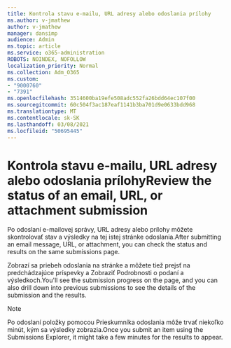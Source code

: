 ```yaml
---
title: Kontrola stavu e-mailu, URL adresy alebo odoslania prílohy
ms.author: v-jmathew
author: v-jmathew
manager: dansimp
audience: Admin
ms.topic: article
ms.service: o365-administration
ROBOTS: NOINDEX, NOFOLLOW
localization_priority: Normal
ms.collection: Adm_O365
ms.custom:
- "9000760"
- "7391"
ms.openlocfilehash: 3514600ba19efe508adc552fa26bdd64ec107f00
ms.sourcegitcommit: 60c504f3ac187eaf1141b3ba701d9e0633bdd968
ms.translationtype: MT
ms.contentlocale: sk-SK
ms.lasthandoff: 03/08/2021
ms.locfileid: "50695445"
---
```

# <a name="review-the-status-of-an-email-url-or-attachment-submission"></a><span data-ttu-id="e4359-102">Kontrola stavu e-mailu, URL adresy alebo odoslania prílohy</span><span class="sxs-lookup"><span data-stu-id="e4359-102">Review the status of an email, URL, or attachment submission</span></span>

<span data-ttu-id="e4359-103">Po odoslaní e-mailovej správy, URL adresy alebo prílohy môžete skontrolovať stav a výsledky na tej istej stránke odoslania.</span><span class="sxs-lookup"><span data-stu-id="e4359-103">After submitting an email message, URL, or attachment, you can check the status and results on the same submissions page.</span></span>

<span data-ttu-id="e4359-104">Zobrazí sa priebeh odoslania na stránke a môžete tiež prejsť na predchádzajúce príspevky a Zobraziť Podrobnosti o podaní a výsledkoch.</span><span class="sxs-lookup"><span data-stu-id="e4359-104">You'll see the submission progress on the page, and you can also drill down into previous submissions to see the details of the submission and the results.</span></span>

> [!NOTE]
> <span data-ttu-id="e4359-105">Po odoslaní položky pomocou Prieskumníka odoslania môže trvať niekoľko minút, kým sa výsledky zobrazia.</span><span class="sxs-lookup"><span data-stu-id="e4359-105">Once you submit an item using the Submissions Explorer, it might take a few minutes for the results to appear.</span></span>
